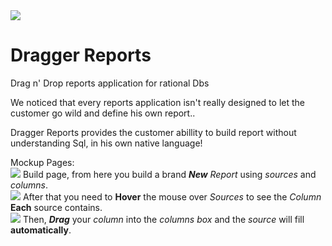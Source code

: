 <img src="https://ci.appveyor.com/api/projects/status/github/OfekRv/DraggerReports?branch=master&svg=true">

# Dragger Reports
Drag n' Drop reports application for rational Dbs

We noticed that every reports application isn't really designed to let the customer go wild and define his own report..

Dragger Reports provides the customer abillity to build report without understanding Sql, in his own native language!

Mockup Pages:
</br>
<img src="https://image.ibb.co/iqg8Te/Build_Reports1.png">
Build page, from here you build a brand **_New_** *Report* using *sources* and *columns*.
</br>
<img src="https://image.ibb.co/iJPEZK/Column_Drag.png">
After that you need to **Hover** the mouse over *Sources* to see the *Column* **Each** source contains.
</br>
<img src="https://image.ibb.co/dfW6gz/Drag_Drop.png">
Then, **_Drag_** your *column* into the *columns box* and the *source* will fill **automatically**.
